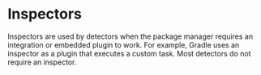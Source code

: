 # Inspectors

Inspectors are used by detectors when the package manager requires an integration or embedded plugin to work. For example, Gradle uses an inspector as a plugin that executes a custom task. Most detectors do not require an inspector.

